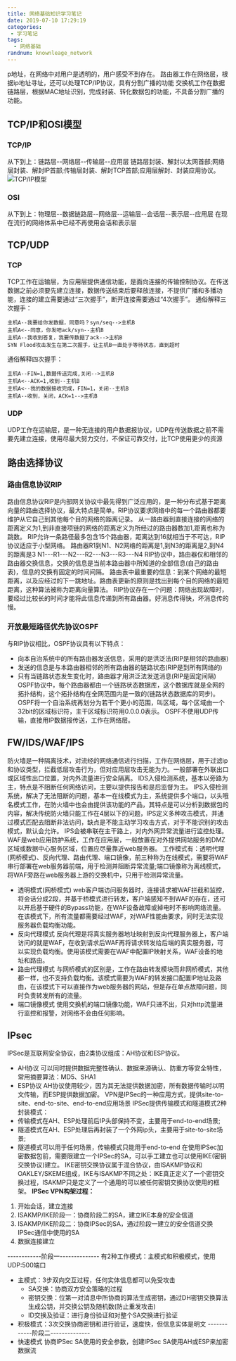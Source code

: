 ```yaml
---
title: 网络基础知识学习笔记
date: 2019-07-10 17:29:19
categories: 
 - 学习笔记
tags:
  - 网络基础
randnum: knownleage_network
---
```

p地址，在网络中对用户是透明的，用户感受不到存在。
路由器工作在网络层，根据ip地址寻址，还可以处理TCP/IP协议，具有分割广播的功能
交换机工作在数据链路层，根据MAC地址识别，完成封装、转化数据包的功能，不具备分割广播的功能。

## TCP/IP和OSI模型

### TCP/IP

从下到上：链路层--网络层--传输层--应用层
链路层封装、解封以太网首部;网络层封装、解封IP首部;传输层封装、解封TCP首部;应用层解封、封装应用协议。
![TCP/IP模型](https://images2015.cnblogs.com/blog/849589/201706/849589-20170628002845914-1085185628.png)

<!--more-->
### OSI

从下到上：物理层--数据链路层--网络层--运输层--会话层--表示层--应用层
在现在流行的网络体系中已经不再使用会话和表示层

## TCP/UDP

### TCP

TCP工作在运输层，为应用层提供通信功能，是面向连接的传输控制协议。在传送数据之前必须要先建立连接，数据传送结束后要释放连接，不提供广播和多播功能，连接的建立需要通过“三次握手”，断开连接需要通过“4次握手”。
通俗解释三次握手：
```
主机A--我要给你发数据，同意吗？syn/seq-->主机B
主机A<--同意，你发吧ack/syn--主机B
主机A--我收到答复，我要传数据了ack-->主机B
SYN Flood攻击发生在第二次握手，让主机B一直处于等待状态，直到超时
```

通俗解释四次握手：
```
主机A--FIN=1,数据传送完成,关闭-->主机B
主机A<--ACK=1,收到--主机B
主机A<--我的数据接收完成，FIN=1，关闭--主机B
主机A--收到，关闭，ACK=1-->主机B
```

### UDP

UDP工作在运输层，是一种无连接的用户数据报协议，UDP在传送数据之前不需要先建立连接，使用尽最大努力交付，不保证可靠交付，比TCP使用更少的资源

## 路由选择协议

### 路由信息协议RIP

路由信息协议RIP是内部网关协议中最先得到广泛应用的，是一种分布式基于距离向量的路由选择协议，最大特点是简单。RIP协议要求网络中的每一个路由器都要维护从它自己到其他每个目的网络的距离记录。
从一路由器到直接连接的网络的距离定义为1,到非直接项链的网络的距离定义为所经过的路由器数加1,距离也称为跳数。
RIP允许一条路径最多包含15个路由器，距离达到16就相当于不可达，RIP协议适应于小型网络。
路由器R1到N1、N2网络的距离是1,到N3的距离是2,到N4的距离是3
N1---R1---N2---R2---N3---R3---N4
RIP协议中，路由器仅和相邻的路由器交换信息，交换的信息是当前本路由器中所知道的全部信息(自己的路由表)，信息的交换有固定的时间间隔。
路由表中最重要的信息：到某个网络的最短距离，以及应经过的下一跳地址。路由表更新的原则是找出到每个目的网络的最短距离，这种算法被称为距离向量算法。
RIP协议存在一个问题：网络出现故障时，要经过比较长的时间才能将此信息传递到所有路由器。好消息传得快，坏消息传的慢。

### 开放最短路径优先协议OSPF

与RIP协议相比，OSPF协议具有以下特点：
- 向本自治系统中的所有路由器发送信息，采用的是洪泛法(RIP是相邻的路由器)
- 发送的信息是与本路由器相邻的所有路由器的链路状态(RIP是到所有网络的)
- 只有当链路状态发生变化时，路由器才用洪泛法发送消息(RIP是固定间隔)
OSPF协议中，每个路由器都由一个链路状态数据库，这个数据库就是全网的拓扑结构，这个拓扑结构在全网范围内是一致的(链路状态数据库的同步)。
OSPF将一个自治系统再划分为若干个更小的范围，叫区域，每个区域由一个32bit的区域标识符，主干区域标识符用0.0.0.0表示。
OSPF不使用UDP传输，直接用IP数据报传送，工作在网络层。


## FW/IDS/WAF/IPS

防火墙是一种隔离技术，对流经的网络通信进行扫描，工作在网络层，用于过滤ip和协议类型，拦截低层攻击行为，但对应用层攻击无能为力。一般部署在外联出口或区域性出口位置，对内外流量进行安全隔离。
IDS入侵检测系统，基本以旁路为主，特点是不阻断任何网络访问，主要以提供报告和是后监督为主。
IPS入侵检测系统，解决了无法阻断的问题，基本一在线模式为主，系统提供多个端口，以头哦名模式工作，在防火墙中也会由提供该功能的产品，其特点是可以分析到数据包的内容，解决传统防火墙只能工作在4层以下的问题，IPS定义多种攻击模式，并通过模式匹配去阻断非法访问，缺点是不能主动学习攻击方式，对于不能识别的攻击模式，默认会允许。
IPS会被串联在主干路上，对内外网异常流量进行监控处理。
WAF是web应用防护系统，工作在应用层，一般放置在对外提供网站服务的DMZ区域或数据中心服务区域，位置应尽量靠近web服务器。
工作模式有：透明代理(网桥模式)、反向代理、路由代理、端口镜像，前三种称为在线模式，需要将WAF串行部署在web服务器前端，用于检测并阻断异常流量;端口镜像称为离线模式，将WAF旁路在web服务器上游的交换机中，只用于检测异常流量。
- 透明模式(网桥模式)
web客户端访问服务器时，连接请求被WAF拦截和监控，将会话分成2段，并基于桥模式进行转发，客户端感知不到WAF的存在，还可以开启基于硬件的Bypass功能，在WAF设备故障或掉电时不影响网络流量。在该模式下，所有流量都需要经过WAF，对WAF性能由要求，同时无法实现服务器负载均衡功能。
- 反向代理模式
反向代理是将真实服务器地址映射到反向代理服务器上，客户端访问的就是WAF，在收到请求后WAF再将请求转发给后端的真实服务器，可以实现负载均衡。使用该模式需要在WAF中配置IP映射关系，WAF设备的地址和路由。
- 路由代理模式
与网桥模式的区别是，工作在路由转发模块而非网桥模式，其他都一样，也不支持负载均衡。该模式需要为WAF的转发接口配置IP地址及路由，在该模式下可以直接作为web服务器的网站，但是存在单点故障问题，同时负责转发所有的流量。
- 端口镜像模式
使用交换机的端口镜像功能，WAF只进不出，只对http流量进行监控和报警，对网络不会由任何影响。

## IPsec

IPSec是互联网安全协议，由2类协议组成：AH协议和ESP协议。
- AH协议
可以同时提供数据完整性确认、数据来源确认、防重方等安全特性，常用摘要算法：MD5、SHA1
- ESP协议
AH协议使用较少，因为其无法提供数据加密，所有数据传输时以明文传输，而ESP提供数据加密。
VPN是IPSec的一种应用方式，提供site-to-site、end-to-site、end-to-end应用场景
IPSec提供传输模式和隧道模式2种封装模式：
- 传输模式在AH、ESP处理前后IP头部保持不变，主要用于end-to-end场景;
- 隧道模式在AH、ESP处理后再封装了一个外网ip头，主要用于site-to-site场景;
- 隧道模式可以用于任何场景，传输模式只能用于end-to-end
在使用IPSec加密数据包前，需要限建立一个IPSec的SA，可以手工建立也可以使用IKE(密钥交换协议)建立。
IKE密钥交换协议属于混合协议，由ISAKMP协议和OAKLEY/SKEME组成，IKE与ISAKMP不同之处：IKE真正定义了一个密钥交换过程，ISAKMP只是定义了一个通用的可以被任何密钥交换协议使用的框架。
**IPSec VPN构架过程：**
1. 开始会话，建立连接
2. ISAKMP/IKE阶段一：协商阶段二的SA，建立IKE本身的安全信道
3. ISAKMP/IKE阶段二：协商IPSec的SA，通过阶段一建立的安全信道交换IPSec通信中使用的SA
4. 数据连接建立

------------阶段一--------------
有2种工作模式：主模式和积极模式，使用UDP:500端口
- 主模式：3步双向交互过程，任何实体信息都可以免受攻击
  - SA交换：协商双方安全策略的过程
  - 密钥交换：位第一对消息中所协商的算法生成密钥，通过DH密钥交换算法生成公钥，并交换公钥及随机数(防止重发攻击)
  - ID交换及验证：进行身份验证和对整个SA交换进行验证
- 积极模式：3次交换协商密钥和进行验证，速度快，但信息实体是明文
------------阶段二--------------
- 快速模式
协商IPSec SA使用的安全参数，创建IPSec SA使用AH或ESP来加密数据流

